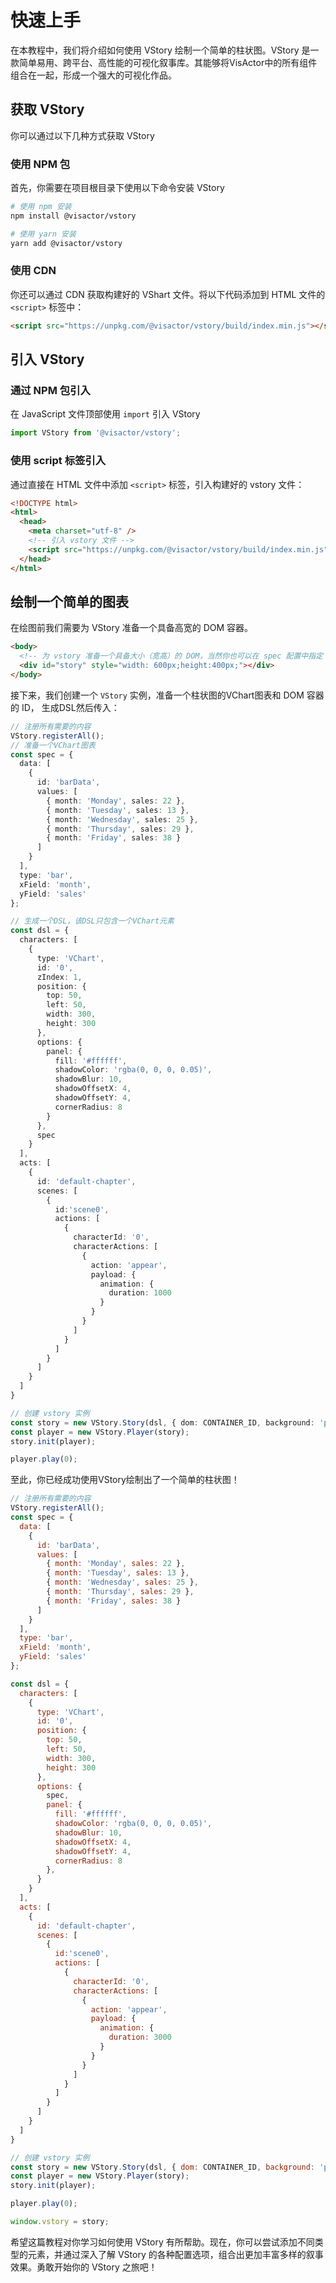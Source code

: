 # 快速上手

在本教程中，我们将介绍如何使用 VStory 绘制一个简单的柱状图。VStory 是一款简单易用、跨平台、高性能的可视化叙事库。其能够将VisActor中的所有组件组合在一起，形成一个强大的可视化作品。

## 获取 VStory

你可以通过以下几种方式获取 VStory

### 使用 NPM 包

首先，你需要在项目根目录下使用以下命令安装 VStory

```sh
# 使用 npm 安装
npm install @visactor/vstory

# 使用 yarn 安装
yarn add @visactor/vstory
```

### 使用 CDN

你还可以通过 CDN 获取构建好的 VShart 文件。将以下代码添加到 HTML 文件的 `<script>` 标签中：

```html
<script src="https://unpkg.com/@visactor/vstory/build/index.min.js"></script>
```

## 引入 VStory

### 通过 NPM 包引入

在 JavaScript 文件顶部使用 `import` 引入 VStory

```js
import VStory from '@visactor/vstory';
```

### 使用 script 标签引入

通过直接在 HTML 文件中添加 `<script>` 标签，引入构建好的 vstory 文件：

```html
<!DOCTYPE html>
<html>
  <head>
    <meta charset="utf-8" />
    <!-- 引入 vstory 文件 -->
    <script src="https://unpkg.com/@visactor/vstory/build/index.min.js"></script>
  </head>
</html>
```

## 绘制一个简单的图表

在绘图前我们需要为 VStory 准备一个具备高宽的 DOM 容器。

```html
<body>
  <!-- 为 vstory 准备一个具备大小（宽高）的 DOM，当然你也可以在 spec 配置中指定 -->
  <div id="story" style="width: 600px;height:400px;"></div>
</body>
```

接下来，我们创建一个 `VStory` 实例，准备一个柱状图的VChart图表和 DOM 容器的 ID， 生成DSL然后传入：

```ts
// 注册所有需要的内容
VStory.registerAll();
// 准备一个VChart图表
const spec = {
  data: [
    {
      id: 'barData',
      values: [
        { month: 'Monday', sales: 22 },
        { month: 'Tuesday', sales: 13 },
        { month: 'Wednesday', sales: 25 },
        { month: 'Thursday', sales: 29 },
        { month: 'Friday', sales: 38 }
      ]
    }
  ],
  type: 'bar',
  xField: 'month',
  yField: 'sales'
};

// 生成一个DSL，该DSL只包含一个VChart元素
const dsl = {
  characters: [
    {
      type: 'VChart',
      id: '0',
      zIndex: 1,
      position: {
        top: 50,
        left: 50,
        width: 300,
        height: 300
      },
      options: {
        panel: {
          fill: '#ffffff',
          shadowColor: 'rgba(0, 0, 0, 0.05)',
          shadowBlur: 10,
          shadowOffsetX: 4,
          shadowOffsetY: 4,
          cornerRadius: 8
        }
      },
      spec
    }
  ],
  acts: [
    {
      id: 'default-chapter',
      scenes: [
        {
          id:'scene0',
          actions: [
            {
              characterId: '0',
              characterActions: [
                {
                  action: 'appear',
                  payload: {
                    animation: {
                      duration: 1000
                    }
                  }
                }
              ]
            }
          ]
        }
      ]
    }
  ]
}

// 创建 vstory 实例
const story = new VStory.Story(dsl, { dom: CONTAINER_ID, background: 'pink' });
const player = new VStory.Player(story);
story.init(player);

player.play(0);
```

至此，你已经成功使用VStory绘制出了一个简单的柱状图！

```javascript livedemo
// 注册所有需要的内容
VStory.registerAll();
const spec = {
  data: [
    {
      id: 'barData',
      values: [
        { month: 'Monday', sales: 22 },
        { month: 'Tuesday', sales: 13 },
        { month: 'Wednesday', sales: 25 },
        { month: 'Thursday', sales: 29 },
        { month: 'Friday', sales: 38 }
      ]
    }
  ],
  type: 'bar',
  xField: 'month',
  yField: 'sales'
};

const dsl = {
  characters: [
    {
      type: 'VChart',
      id: '0',
      position: {
        top: 50,
        left: 50,
        width: 300,
        height: 300
      },
      options: {
        spec,
        panel: {
          fill: '#ffffff',
          shadowColor: 'rgba(0, 0, 0, 0.05)',
          shadowBlur: 10,
          shadowOffsetX: 4,
          shadowOffsetY: 4,
          cornerRadius: 8
        },
      }
    }
  ],
  acts: [
    {
      id: 'default-chapter',
      scenes: [
        {
          id:'scene0',
          actions: [
            {
              characterId: '0',
              characterActions: [
                {
                  action: 'appear',
                  payload: {
                    animation: {
                      duration: 3000
                    }
                  }
                }
              ]
            }
          ]
        }
      ]
    }
  ]
}

// 创建 vstory 实例
const story = new VStory.Story(dsl, { dom: CONTAINER_ID, background: 'pink' });
const player = new VStory.Player(story);
story.init(player);

player.play(0);

window.vstory = story;
```

希望这篇教程对你学习如何使用 VStory 有所帮助。现在，你可以尝试添加不同类型的元素，并通过深入了解 VStory 的各种配置选项，组合出更加丰富多样的叙事效果。勇敢开始你的 VStory 之旅吧！
